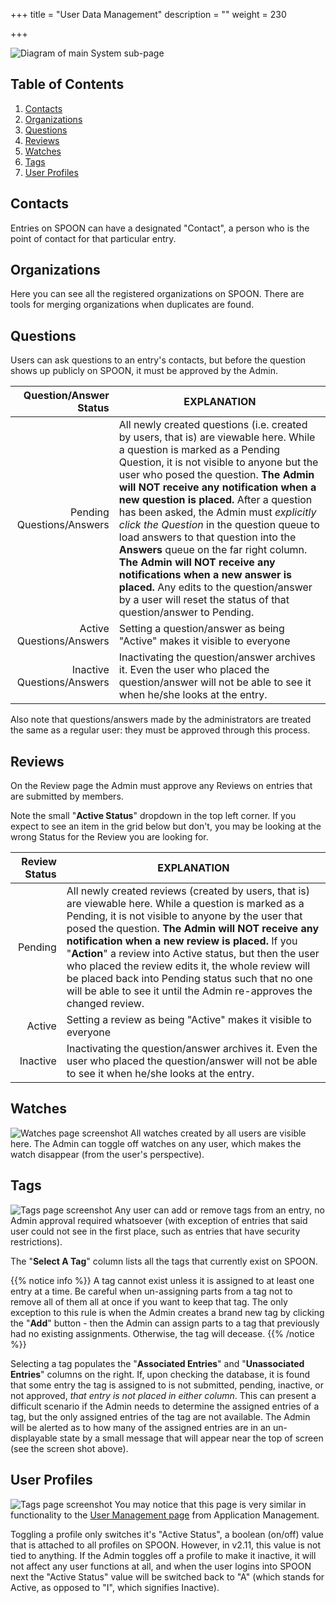 +++
title = "User Data Management"
description = ""
weight = 230

+++

![Diagram of main System sub-page](/images/AppAdmin/UserDataManagementMapping.png)

## Table of Contents

1. [Contacts](/applicationadmin/userdata/#contacts)
1. [Organizations](/applicationadmin/userdata/#organizations)
1. [Questions](/applicationadmin/userdata/#questions)
1. [Reviews](/applicationadmin/userdata/#reviews)
1. [Watches](/applicationadmin/userdata/#watches)
1. [Tags](/applicationadmin/userdata/#tags)
1. [User Profiles](/applicationadmin/userdata/#user-profiles)

## Contacts

Entries on SPOON can have a designated "Contact", a person who is the point of contact for that particular entry.

## Organizations

Here you can see all the registered organizations on SPOON. There are tools for merging organizations when duplicates are found.

## Questions

Users can ask questions to an entry's contacts, but before the question shows up publicly on SPOON, it must be approved by the Admin.

Question/Answer Status | EXPLANATION
-----------------: | -----------
Pending Questions/Answers | All newly created questions (i.e. created by users, that is) are viewable here. While a question is marked as a Pending Question, it is not visible to anyone but the user who posed the question. __The Admin will NOT receive any notification when a new question is placed.__ After a question has been asked, the Admin must *explicitly click the Question* in the question queue to load answers to that question into the **Answers** queue on the far right column. __The Admin will NOT receive any notifications when a new answer is placed.__ Any edits to the question/answer by a user will reset the status of that question/answer to Pending.
Active Questions/Answers | Setting a question/answer as being "Active" makes it visible to everyone
Inactive Questions/Answers | Inactivating the question/answer archives it. Even the user who placed the question/answer will not be able to see it when he/she looks at the entry.

Also note that questions/answers made by the administrators are treated the same as a regular user: they must be approved through this process.

## Reviews

On the Review page the Admin must approve any Reviews on entries that are submitted by members.

Note the small "__Active Status__" dropdown in the top left corner. If you expect to see an item in the grid below but don't, you may be looking at the wrong Status for the Review you are looking for.

Review Status | EXPLANATION
-----------------: | -----------
Pending | All newly created reviews (created by users, that is) are viewable here. While a question is marked as a Pending, it is not visible to anyone by the user that posed the question. __The Admin will NOT receive any notification when a new review is placed.__ If you "__Action__" a review into Active status, but then the user who placed the review edits it, the whole review will be placed back into Pending status such that no one will be able to see it until the Admin re-approves the changed review.
Active | Setting a review as being "Active" makes it visible to everyone
Inactive | Inactivating the question/answer archives it. Even the user who placed the question/answer will not be able to see it when he/she looks at the entry.

## Watches

![Watches page screenshot](/images/AppAdmin/UserDataWatches.png)
All watches created by all users are visible here. The Admin can toggle off watches on any user, which makes the watch disappear (from the user's perspective).

## Tags

![Tags page screenshot](/images/AppAdmin/UserDataTags.png)
Any user can add or remove tags from an entry, no Admin approval required whatsoever (with exception of entries that said user could not see in the first place, such as entries that have security restrictions).

The "__Select A Tag__" column lists all the tags that currently exist on SPOON.

{{% notice info %}}
 A tag cannot exist unless it is assigned to at least one entry at a time. Be careful when un-assigning parts from a tag not to remove all of them all at once if you want to keep that tag. The only exception to this rule is when the Admin creates a brand new tag by clicking the "__Add__" button - then the Admin can assign parts to a tag that previously had no existing assignments. Otherwise, the tag will decease.
{{% /notice %}}

Selecting a tag populates the "__Associated Entries__" and "__Unassociated Entries__" columns on the right. If, upon checking the database, it is found that some entry the tag is assigned to is not submitted, pending, inactive, or not approved, *that entry is not placed in either column*. This can present a difficult scenario if the Admin needs to determine the assigned entries of a tag, but the only assigned entries of the tag are not available. The Admin will be alerted as to how many of the assigned entries are in an un-displayable state by a small message that will appear near the top of screen (see the screen shot above).

## User Profiles

![Tags page screenshot](/images/AppAdmin/UserDataUserProfile.png)
You may notice that this page is very similar in functionality to the [User Management page](/applicationadmin/applicationmanagement/#user-management) from Application Management.

Toggling a profile only switches it's "Active Status", a boolean (on/off) value that is attached to all profiles on SPOON. However, in v2.11, this value is not tied to anything. If the Admin toggles off a profile to make it inactive, it will not affect any user functions at all, and when the user logins into SPOON next the "Active Status" value will be switched back to "A" (which stands for Active, as opposed to "I", which signifies Inactive).

